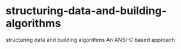 # structuring-data-and-building-algorithms
structuring data and building algorithms An ANSI-C based approach
